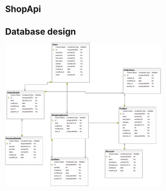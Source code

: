 # ShopApi

# Database design

![image](ShopServerSolution/ShopServer/Assets/DatabaseDiagramDatatypeandNullable.png)
